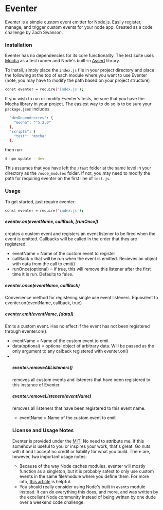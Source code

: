 # Eventer

Eventer is a simple custom event emitter for Node.js.  Easily register, manage, and trigger custom events for your node app.  Created as a code challenge by Zach Swanson.

### Installation

Eventer has no dependencies for its core functionality.  The test suite uses [Mocha](https://mochajs.org/) as a test runner and Node's built-in [Assert](https://nodejs.org/api/assert.html) library.

To install, simply place the `index.js` file in your project directory and place the following at the top of each module where you want to use Eventer (note, you may have to modify the path based on your project structure)

```sh
const eventer = require('index.js');
```

If you wish to run or modify Eventer's tests, be sure that you have the Mocha library in your project.  The easiest way to do so is to be sure your `package.json` includes:

```sh
  "devDependencies": {
    "mocha": "^5.2.0"
  },
  "scripts": {
    "test": "mocha"
  },
```
then run
```sh
$ npm update --dev
```
This assumes that you have left the `/test` folder at the same level in your directory as the `/node_modules` folder.  If not, you may need to modify the path for requiring eventer on the first line of `test.js`.

### Usage

To get started, just require eventer:
```sh
const eventer = require('index.js');
```

##### eventer.on(eventName, callBack, [runOnce])
creates a custom event and registers an event listener to be fired when the event is emitted.  Callbacks will be called in the order that they are registered.
- eventName = <String> Name of the custom event to register
- callBack = <Function> that will be run when the event is emitted.  Recieves an object with data from the call to emit()
- runOnce(optional) = <Boolean> if true, this will remove this listener after the first time it is run.  Defaults to false.

##### eventer.once(eventName, callBack)
Convenience method for registering single use event listeners.  Equivalent to eventer.on(eventName, callback, true)

##### eventer.emit(eventName, [data])
Emits a custom event.  Has no effect if the event has not been registered through eventer.on().
- eventName = <String> Name of the custom event to emit
- data(optional) = <Object> optional object of arbitrary data.  Will be passed as the only argument to any calback registered with eventer.on()
- 

##### eventer.removeAllListeners()
removes all custom events and listeners that have been registered to this instance of Eventer.

##### eventer.removeListeners(eventName)
removes all listeners that have been registered to this event name.
- eventName = <String> Name of the custom event to emit

### License and Usage Notes
Eventer is provided under the [MIT](https://opensource.org/licenses/MIT).  No need to attribute me.  If this somehow is useful to you or inspires your work, that's great.  Go nuts with it and I accept no credit or liability for what you build.  There are, however, two important usage notes:
- Because of the way Node caches modules, eventer will mostly function as a singleton, but it is probably safest to only use custom events in the same file/module where you define them.  For more info, [this article](https://derickbailey.com/2016/03/09/creating-a-true-singleton-in-node-js-with-es6-symbols/) is helpful.
- You should really consider using Node's built in `events` module instead.  It can do everything this does, and more, and was written by the excellent Node community instead of being written by one dude over a weekend code challenge.  
